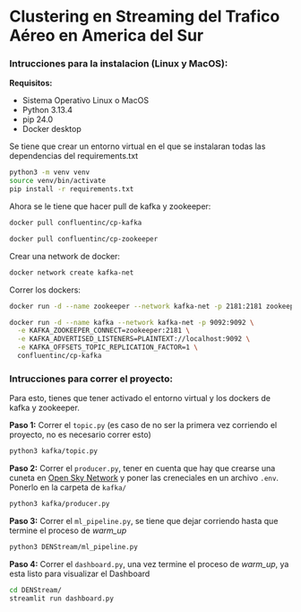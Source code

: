 # Clustering en Streaming del Trafico Aéreo en America del Sur

### Intrucciones para la instalacion (Linux y MacOS):

**Requisitos:**
* Sistema Operativo Linux o MacOS
* Python 3.13.4
* pip 24.0
* Docker desktop

Se tiene que crear un entorno virtual en el que se instalaran todas las dependencias del requirements.txt
```bash
python3 -m venv venv
source venv/bin/activate
pip install -r requirements.txt
```

Ahora se le tiene que hacer pull de kafka y zookeeper:
```bash
docker pull confluentinc/cp-kafka
```
```bash
docker pull confluentinc/cp-zookeeper
```

Crear una network de docker:
```bash
docker network create kafka-net
```

Correr los dockers:
```bash
docker run -d --name zookeeper --network kafka-net -p 2181:2181 zookeeper
```
```bash
docker run -d --name kafka --network kafka-net -p 9092:9092 \
  -e KAFKA_ZOOKEEPER_CONNECT=zookeeper:2181 \
  -e KAFKA_ADVERTISED_LISTENERS=PLAINTEXT://localhost:9092 \
  -e KAFKA_OFFSETS_TOPIC_REPLICATION_FACTOR=1 \
  confluentinc/cp-kafka
```

### Intrucciones para correr el proyecto:

Para esto, tienes que tener activado el entorno virtual y los dockers de kafka y zookeeper.

**Paso 1:** Correr el `topic.py` (es caso de no ser la primera vez corriendo el proyecto, no es necesario correr esto)
```bash
python3 kafka/topic.py
```

**Paso 2:** Correr el `producer.py`, tener en cuenta que hay que crearse una cuneta en [Open Sky Network](https://opensky-network.org/) y poner las creneciales en un archivo `.env`. Ponerlo en la carpeta de `kafka/`
```bash
python3 kafka/producer.py
```

**Paso 3:** Correr el `ml_pipeline.py`, se tiene que dejar corriendo hasta que termine el proceso de *warm_up*
```bash
python3 DENStream/ml_pipeline.py
```

**Paso 4:** Correr el `dashboard.py`, una vez termine el proceso de *warm_up*, ya esta listo para visualizar el Dashboard
```bash
cd DENStream/
streamlit run dashboard.py
```
